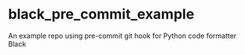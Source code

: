 # black_pre_commit_example
An example repo using pre-commit git hook for Python code formatter Black
